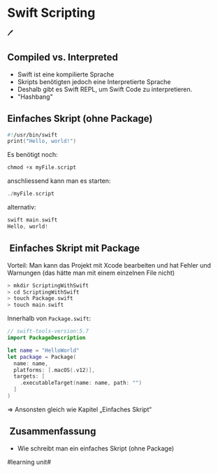# Swift Scripting
🖊️
## Compiled vs. Interpreted

- Swift ist eine kompilierte Sprache
- Skripts benötigten jedoch eine Interpretierte Sprache
- Deshalb gibt es Swift REPL, um Swift Code zu interpretieren. 
- "Hashbang"

## Einfaches Skript (ohne Package)

```swift
#!/usr/bin/swift
print("Hello, world!")
```

Es benötigt noch:

```swift
chmod +x myFile.script
```

anschliessend kann man es starten:

```swift
./myFile.script
```

alternativ:

```swift
swift main.swift
Hello, world!
```

##  Einfaches Skript mit Package

Vorteil: Man kann das Projekt mit Xcode bearbeiten und hat Fehler und Warnungen (das hätte man mit einem einzelnen File nicht)


```swift
> mkdir ScriptingWithSwift
> cd ScriptingWithSwift
> touch Package.swift
> touch main.swift
```

Innerhalb von `Package.swift`:

```swift
// swift-tools-version:5.7
import PackageDescription

let name = "HelloWorld"
let package = Package(
  name: name,
  platforms: [.macOS(.v12)],
  targets: [
    .executableTarget(name: name, path: "")
  ]
)
```


=\> Ansonsten gleich wie Kapitel „Einfaches Skript“

##  Zusammenfassung
- Wie schreibt man ein einfaches Skript (ohne Package)

#learning unit#